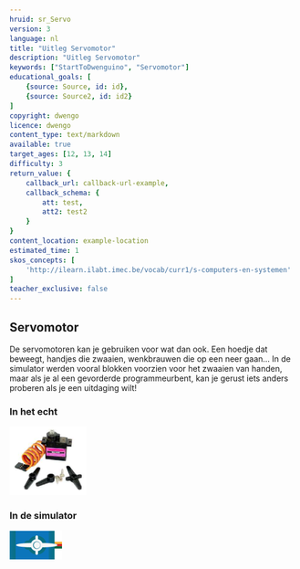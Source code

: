 ```yaml
---
hruid: sr_Servo
version: 3
language: nl
title: "Uitleg Servomotor"
description: "Uitleg Servomotor"
keywords: ["StartToDwenguino", "Servomotor"]
educational_goals: [
    {source: Source, id: id}, 
    {source: Source2, id: id2}
]
copyright: dwengo
licence: dwengo
content_type: text/markdown
available: true
target_ages: [12, 13, 14]
difficulty: 3
return_value: {
    callback_url: callback-url-example,
    callback_schema: {
        att: test,
        att2: test2
    }
}
content_location: example-location
estimated_time: 1
skos_concepts: [
    'http://ilearn.ilabt.imec.be/vocab/curr1/s-computers-en-systemen'
]
teacher_exclusive: false
---
```


## Servomotor

De servomotoren kan je gebruiken voor wat dan ook. Een hoedje dat beweegt, handjes die zwaaien, wenkbrauwen die op een neer gaan... In de simulator werden vooral blokken voorzien voor het zwaaien van handen, maar als je al een gevorderde programmeurbent, kan je gerust iets anders proberen als je een uitdaging wilt!

### In het echt

![](embed/TempServo.png "Servomotor kit")  

### In de simulator

![](embed/Servo.png "Servomotor simulator")
